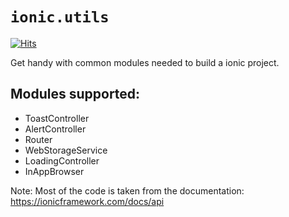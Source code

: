 # `ionic.utils`
[![Hits](https://hits.seeyoufarm.com/api/count/incr/badge.svg?url=https%3A%2F%2Fgithub.com%2FMexsonFernandes%2Fionic.utils&count_bg=%2379C83D&title_bg=%23555555&icon=&icon_color=%23E7E7E7&title=hits&edge_flat=false)](https://hits.seeyoufarm.com)

Get handy with common modules needed to build a ionic project.

## Modules supported:
* ToastController
* AlertController
* Router
* WebStorageService
* LoadingController
* InAppBrowser


Note: Most of the code is taken from the documentation: https://ionicframework.com/docs/api
